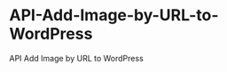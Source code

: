 API-Add-Image-by-URL-to-WordPress
=================================

API Add Image by URL to WordPress
